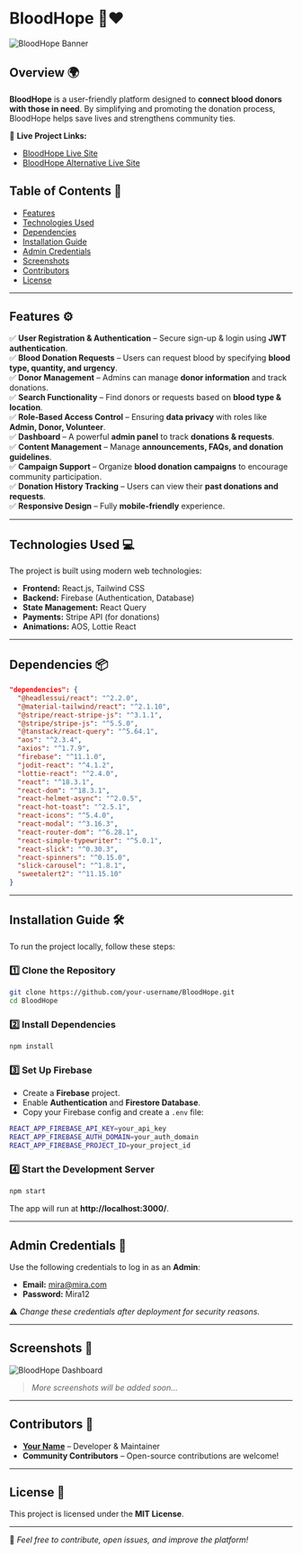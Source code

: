 # BloodHope 💉❤️

![BloodHope Banner](https://i.ibb.co.com/KcQncVJj/Screenshot-2025-02-05-104055.png)  

## Overview 🌍  

**BloodHope** is a user-friendly platform designed to **connect blood donors with those in need**. By simplifying and promoting the donation process, BloodHope helps save lives and strengthens community ties.  

🔗 **Live Project Links:**  
- [BloodHope Live Site](https://blood-hope-2fafa.web.app/)  
- [BloodHope Alternative Live Site](https://blood-hope1.netlify.app/)  

## Table of Contents 📖  

- [Features](#features-⚙️)  
- [Technologies Used](#technologies-used-💻)  
- [Dependencies](#dependencies-📦)  
- [Installation Guide](#installation-guide-🛠️)  
- [Admin Credentials](#admin-credentials-🔑)  
- [Screenshots](#screenshots-📸)  
- [Contributors](#contributors-🤝)  
- [License](#license-📜)  

---

## Features ⚙️  

✅ **User Registration & Authentication** – Secure sign-up & login using **JWT authentication**.  
✅ **Blood Donation Requests** – Users can request blood by specifying **blood type, quantity, and urgency**.  
✅ **Donor Management** – Admins can manage **donor information** and track donations.  
✅ **Search Functionality** – Find donors or requests based on **blood type & location**.  
✅ **Role-Based Access Control** – Ensuring **data privacy** with roles like **Admin, Donor, Volunteer**.  
✅ **Dashboard** – A powerful **admin panel** to track **donations & requests**.  
✅ **Content Management** – Manage **announcements, FAQs, and donation guidelines**.  
✅ **Campaign Support** – Organize **blood donation campaigns** to encourage community participation.  
✅ **Donation History Tracking** – Users can view their **past donations and requests**.  
✅ **Responsive Design** – Fully **mobile-friendly** experience.  

---

## Technologies Used 💻  

The project is built using modern web technologies:  

- **Frontend:** React.js, Tailwind CSS  
- **Backend:** Firebase (Authentication, Database)  
- **State Management:** React Query  
- **Payments:** Stripe API (for donations)  
- **Animations:** AOS, Lottie React  

---

## Dependencies 📦  

```json
"dependencies": {
  "@headlessui/react": "^2.2.0",
  "@material-tailwind/react": "^2.1.10",
  "@stripe/react-stripe-js": "^3.1.1",
  "@stripe/stripe-js": "^5.5.0",
  "@tanstack/react-query": "^5.64.1",
  "aos": "^2.3.4",
  "axios": "^1.7.9",
  "firebase": "^11.1.0",
  "jodit-react": "^4.1.2",
  "lottie-react": "^2.4.0",
  "react": "^18.3.1",
  "react-dom": "^18.3.1",
  "react-helmet-async": "^2.0.5",
  "react-hot-toast": "^2.5.1",
  "react-icons": "^5.4.0",
  "react-modal": "^3.16.3",
  "react-router-dom": "^6.28.1",
  "react-simple-typewriter": "^5.0.1",
  "react-slick": "^0.30.3",
  "react-spinners": "^0.15.0",
  "slick-carousel": "^1.8.1",
  "sweetalert2": "^11.15.10"
}
```

---

## Installation Guide 🛠️  

To run the project locally, follow these steps:  

### 1️⃣ Clone the Repository  
```sh
git clone https://github.com/your-username/BloodHope.git
cd BloodHope
```

### 2️⃣ Install Dependencies  
```sh
npm install
```

### 3️⃣ Set Up Firebase  
- Create a **Firebase** project.  
- Enable **Authentication** and **Firestore Database**.  
- Copy your Firebase config and create a `.env` file:  

```sh
REACT_APP_FIREBASE_API_KEY=your_api_key
REACT_APP_FIREBASE_AUTH_DOMAIN=your_auth_domain
REACT_APP_FIREBASE_PROJECT_ID=your_project_id
```

### 4️⃣ Start the Development Server  
```sh
npm start
```

The app will run at **http://localhost:3000/**.  

---

## Admin Credentials 🔑  

Use the following credentials to log in as an **Admin**:  

- **Email:** mira@mira.com  
- **Password:** Mira12  

⚠️ *Change these credentials after deployment for security reasons.*  

---

## Screenshots 📸  

![BloodHope Dashboard](https://via.placeholder.com/800x400?text=Dashboard+Screenshot)  

> *More screenshots will be added soon...*  

---

## Contributors 🤝  

- **[Your Name](https://github.com/your-github-profile)** – Developer & Maintainer  
- **Community Contributors** – Open-source contributions are welcome!  

---

## License 📜  

This project is licensed under the **MIT License**.  

---

🚀 *Feel free to contribute, open issues, and improve the platform!*  

